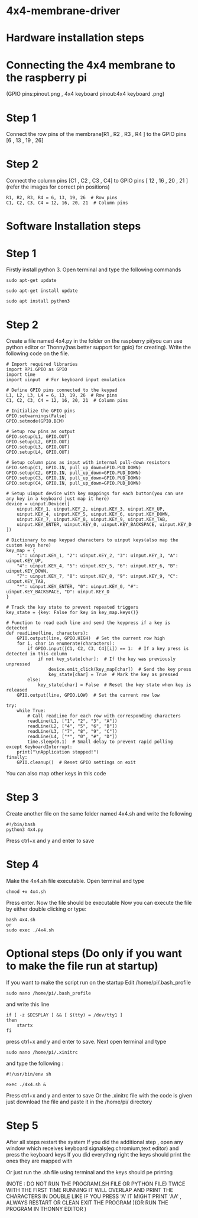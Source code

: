 # 4x4-membrane-driver
# Hardware installation steps
# Connecting the 4x4 membrane to the raspberry pi

(GPIO pins:pinout.png , 4x4 keyboard pinout:4x4 keyboard .png)
# Step 1
Connect the row pins of the membrane[R1 , R2 , R3 , R4 ] to the GPIO pins [6 , 13 , 19 , 26]
# Step 2
Connect the column pins [C1 , C2 , C3 , C4] to GPIO pins [ 12 , 16 , 20 , 21 ] 
(refer the images for correct pin positions)
    
    R1, R2, R3, R4 = 6, 13, 19, 26  # Row pins
    C1, C2, C3, C4 = 12, 16, 20, 21  # Column pins

# Software Installation steps
# Step 1

Firstly install python 3.
Open terminal and type the following commands

    sudo apt-get update
    
    sudo apt-get install update
    
    sudo apt install python3

# Step 2
Create a file named 4x4.py in the folder on the raspberry pi(you can use python editor or Thonny(has better support for gpio) for creating). 
Write the following code on the file. 

    # Import required libraries
    import RPi.GPIO as GPIO
    import time
    import uinput  # For keyboard input emulation
    
    # Define GPIO pins connected to the keypad
    L1, L2, L3, L4 = 6, 13, 19, 26  # Row pins
    C1, C2, C3, C4 = 12, 16, 20, 21  # Column pins
    
    # Initialize the GPIO pins
    GPIO.setwarnings(False)
    GPIO.setmode(GPIO.BCM)
    
    # Setup row pins as output
    GPIO.setup(L1, GPIO.OUT)
    GPIO.setup(L2, GPIO.OUT)
    GPIO.setup(L3, GPIO.OUT)
    GPIO.setup(L4, GPIO.OUT)
    
    # Setup column pins as input with internal pull-down resistors
    GPIO.setup(C1, GPIO.IN, pull_up_down=GPIO.PUD_DOWN)
    GPIO.setup(C2, GPIO.IN, pull_up_down=GPIO.PUD_DOWN)
    GPIO.setup(C3, GPIO.IN, pull_up_down=GPIO.PUD_DOWN)
    GPIO.setup(C4, GPIO.IN, pull_up_down=GPIO.PUD_DOWN)
    
    # Setup uinput device with key mappings for each button(you can use any key in a keyboard just map it here)
    device = uinput.Device([
        uinput.KEY_1, uinput.KEY_2, uinput.KEY_3, uinput.KEY_UP,
        uinput.KEY_4, uinput.KEY_5, uinput.KEY_6, uinput.KEY_DOWN,
        uinput.KEY_7, uinput.KEY_8, uinput.KEY_9, uinput.KEY_TAB,
        uinput.KEY_ENTER, uinput.KEY_0, uinput.KEY_BACKSPACE, uinput.KEY_D
    ])
    
    # Dictionary to map keypad characters to uinput keys(also map the custom keys here)
    key_map = {
        "1": uinput.KEY_1, "2": uinput.KEY_2, "3": uinput.KEY_3, "A": uinput.KEY_UP,
        "4": uinput.KEY_4, "5": uinput.KEY_5, "6": uinput.KEY_6, "B": uinput.KEY_DOWN,
        "7": uinput.KEY_7, "8": uinput.KEY_8, "9": uinput.KEY_9, "C": uinput.KEY_TAB,
        "*": uinput.KEY_ENTER, "0": uinput.KEY_0, "#": uinput.KEY_BACKSPACE, "D": uinput.KEY_D
    }
    
    # Track the key state to prevent repeated triggers
    key_state = {key: False for key in key_map.keys()}
    
    # Function to read each line and send the keypress if a key is detected
    def readLine(line, characters):
        GPIO.output(line, GPIO.HIGH)  # Set the current row high
        for i, char in enumerate(characters):
            if GPIO.input([C1, C2, C3, C4][i]) == 1:  # If a key press is detected in this column
                if not key_state[char]:  # If the key was previously unpressed
                    device.emit_click(key_map[char])  # Send the key press
                    key_state[char] = True  # Mark the key as pressed
            else:
                key_state[char] = False  # Reset the key state when key is released
        GPIO.output(line, GPIO.LOW)  # Set the current row low
    
    try:
        while True:
            # Call readLine for each row with corresponding characters
            readLine(L1, ["1", "2", "3", "A"])
            readLine(L2, ["4", "5", "6", "B"])
            readLine(L3, ["7", "8", "9", "C"])
            readLine(L4, ["*", "0", "#", "D"])
            time.sleep(0.1)  # Small delay to prevent rapid polling
    except KeyboardInterrupt:
        print("\nApplication stopped!")
    finally:
        GPIO.cleanup()  # Reset GPIO settings on exit
You can also map other keys in this code 
# Step 3
Create another file on the same folder named 4x4.sh and write the following 
    
    #!/bin/bash
    python3 4x4.py

Press ctrl+x and y and enter to save
# Step 4 
Make the 4x4.sh file executable.
Open terminal and type 

    chmod +x 4x4.sh

Press enter.
Now the file should be executable 
Now you can execute the file by either double clicking or type:

    bash 4x4.sh
    or 
    sudo exec ./4x4.sh

# Optional steps (Do only if you want to make the file run at startup)

If you want to make the script run on the startup 
Edit /home/pi/.bash_profile

    sudo nano /home/pi/.bash_profile

and write this line 
    
    if [ -z $DISPLAY ] && [ $(tty) = /dev/tty1 ]
    then
    	startx
    fi

press ctrl+x and y and enter to save.
Next open terminal and type 

    sudo nano /home/pi/.xinitrc

and type the following :

    #!/usr/bin/env sh

    exec ./4x4.sh &

Press ctrl+x and y and enter to save
Or the .xinitrc file with the code is given just download the file and paste it in the /home/pi/ directory 

# Step 5

After all steps restart the system 
If you did the additional step , open any window which receives keyboard signals(eg:chromium,text editor) and press the keyboard keys 
If you did everythng right the keys should print the ones they are mapped with

Or just run the .sh file using terminal and the keys should pe printing

(NOTE : DO NOT RUN THE PROGRAM(.SH FILE OR PYTHON FILE) TWICE WITH THE FIRST TIME RUNNING IT WILL OVERLAP AND PRINT THE CHARACTERS IN DOUBLE LIKE IF YOU PRESS 'A' IT MIGHT PRINT 'AA' , ALWAYS RESTART OR CLEAN EXIT THE PROGRAM )(OR RUN THE PROGRAM IN THONNY EDITOR )
